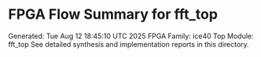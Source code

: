 # FPGA Flow Summary for fft_top
Generated: Tue Aug 12 18:45:10 UTC 2025
FPGA Family: ice40
Top Module: fft_top
See detailed synthesis and implementation reports in this directory.
